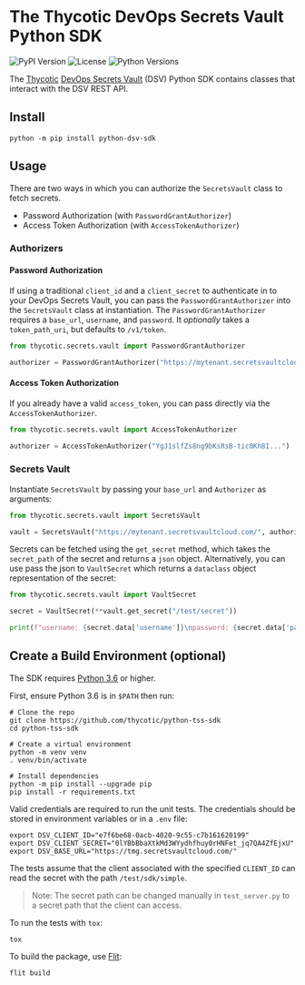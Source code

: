 # The Thycotic DevOps Secrets Vault Python SDK

![PyPI Version](https://img.shields.io/pypi/v/python-dsv-sdk)
![License](https://img.shields.io/github/license/thycotic/python-dsv-sdk)
![Python Versions](https://img.shields.io/pypi/pyversions/python-dsv-sdk)

The [Thycotic](https://thycotic.com/)
[DevOps Secrets Vault](https://thycotic.com/products/devops-secrets-vault-password-management/)
(DSV) Python SDK contains classes that interact with the DSV REST API.

## Install

```shell
python -m pip install python-dsv-sdk
```

## Usage

There are two ways in which you can authorize the `SecretsVault` class to fetch secrets.

- Password Authorization (with `PasswordGrantAuthorizer`)
- Access Token Authorization (with `AccessTokenAuthorizer`)

### Authorizers

#### Password Authorization

If using a traditional `client_id` and a `client_secret` to authenticate in to your DevOps Secrets Vault, you can pass the `PasswordGrantAuthorizer` into the `SecretsVault` class at instantiation. The `PasswordGrantAuthorizer` requires a `base_url`, `username`, and `password`. It _optionally_ takes a `token_path_uri`, but defaults to `/v1/token`.

```python
from thycotic.secrets.vault import PasswordGrantAuthorizer

authorizer = PasswordGrantAuthorizer("https://mytenant.secretsvaultcloud.com/", "my_client_id", "my_client_secret")
```

#### Access Token Authorization

If you already have a valid `access_token`, you can pass directly via the `AccessTokenAuthorizer`.

```python
from thycotic.secrets.vault import AccessTokenAuthorizer

authorizer = AccessTokenAuthorizer("YgJ1slfZs8ng9bKsRsB-tic0Kh8I...")
```

### Secrets Vault

Instantiate `SecretsVault` by passing your `base_url` and `Authorizer` as arguments:

```python
from thycotic.secrets.vault import SecretsVault

vault = SecretsVault("https://mytenant.secretsvaultcloud.com/", authorizer)
```

Secrets can be fetched using the `get_secret` method, which takes the `secret_path` of the secret and returns a `json` object. Alternatively, you can use pass the json to `VaultSecret` which returns a `dataclass` object representation of the secret:

```python
from thycotic.secrets.vault import VaultSecret

secret = VaultSecret(**vault.get_secret("/test/secret"))

print(f"username: {secret.data['username']}\npassword: {secret.data['password']}")
```

## Create a Build Environment (optional)

The SDK requires [Python 3.6](https://www.python.org/downloads/) or higher.

First, ensure Python 3.6 is in `$PATH` then run:

```shell
# Clone the repo
git clone https://github.com/thycotic/python-tss-sdk
cd python-tss-sdk

# Create a virtual environment
python -m venv venv
. venv/bin/activate

# Install dependencies
python -m pip install --upgrade pip
pip install -r requirements.txt

```

Valid credentials are required to run the unit tests. The credentials should be stored in environment variables or in a `.env` file:


```shell
export DSV_CLIENT_ID="e7f6be68-0acb-4020-9c55-c7b161620199"
export DSV_CLIENT_SECRET="0lYBbBbaXtkMd3WYydhfhuy0rHNFet_jq7QA4ZfEjxU"
export DSV_BASE_URL="https://tmg.secretsvaultcloud.com/"
```

The tests assume that the client associated with the specified `CLIENT_ID` can read the secret with the path `/test/sdk/simple`.

> Note: The secret path can be changed manually in `test_server.py` to a secret path that the client can access.

To run the tests with `tox`:

```shell
tox
```

To build the package, use [Flit](https://flit.readthedocs.io/en/latest/):

```shell
flit build
```
